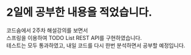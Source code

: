 # 2일에 공부한 내용을 적었습니다.
코드숨에서 2주차 해설강의를 보면서<br>
스프링을 이용하여 TODO List REST API를 구현하였습니다.<br>
테스트는 모두 통과하였고, 내일 코드를 다시 한번 분석하면서 공부할 예정입니다.

